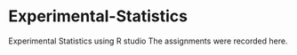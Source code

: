 # Experimental-Statistics
Experimental Statistics using R studio
The assignments were recorded here.
